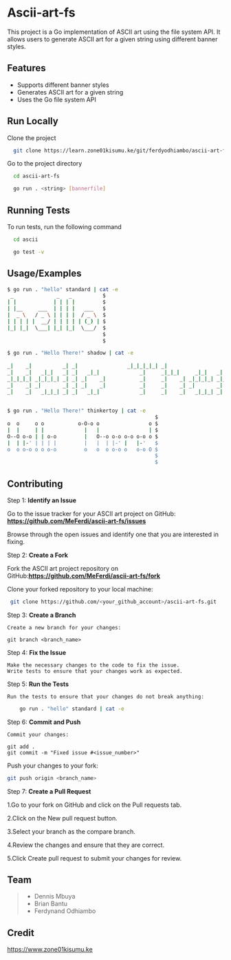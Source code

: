 
# Ascii-art-fs

This project is a Go implementation of ASCII art using the file system API. It allows users to generate ASCII art for a given string using different banner styles.


## Features

- Supports different banner styles
- Generates ASCII art for a given string
- Uses the Go file system API

## Run Locally

Clone the project

```bash
  git clone https://learn.zone01kisumu.ke/git/ferdyodhiambo/ascii-art-fs.git
```

Go to the project directory

```bash
  cd ascii-art-fs
```


```bash
  go run . <string> [bannerfile]
```


## Running Tests

To run tests, run the following command

```bash
  cd ascii
```
```bash
  go test -v
```


## Usage/Examples
```bash
$ go run . "hello" standard | cat -e
 _              _   _          $
| |            | | | |         $
| |__     ___  | | | |   ___   $
|  _ \   / _ \ | | | |  / _ \  $
| | | | |  __/ | | | | | (_) | $
|_| |_|  \___| |_| |_|  \___/  $
                               $
                               $

$ go run . "Hello There!" shadow | cat -e
                                                                                         $
_|    _|          _| _|                _|_|_|_|_| _|                                  _| $
_|    _|   _|_|   _| _|   _|_|             _|     _|_|_|     _|_|   _|  _|_|   _|_|   _| $
_|_|_|_| _|_|_|_| _| _| _|    _|           _|     _|    _| _|_|_|_| _|_|     _|_|_|_| _| $
_|    _| _|       _| _| _|    _|           _|     _|    _| _|       _|       _|          $
_|    _|   _|_|_| _| _|   _|_|             _|     _|    _|   _|_|_| _|         _|_|_| _| $
                                                                                         $
                                                                                         $
$ go run . "Hello There!" thinkertoy | cat -e
                                                $
o  o     o o           o-O-o o                o $
|  |     | |             |   |                | $
O--O o-o | | o-o         |   O--o o-o o-o o-o o $
|  | |-' | | | |         |   |  | |-' |   |-'   $
o  o o-o o o o-o         o   o  o o-o o   o-o O $
                                                $
                                                $

```


## Contributing



Step 1: **Identify an Issue**

Go to the issue tracker for your ASCII art project on GitHub:
   **https://github.com/MeFerdi/ascii-art-fs/issues**

Browse through the open issues and identify one that you are interested in fixing.

Step 2: **Create a Fork**

Fork the ASCII art project repository on GitHub:**https://github.com/MeFerdi/ascii-art-fs/fork**

Clone your forked repository to your local machine:

```bash
 git clone https://github.com/<your_github_account>/ascii-art-fs.git
```
Step 3: **Create a Branch**

    Create a new branch for your changes:

    git branch <branch_name>

Step 4: **Fix the Issue**

    Make the necessary changes to the code to fix the issue.
    Write tests to ensure that your changes work as expected.

Step 5: **Run the Tests**

    Run the tests to ensure that your changes do not break anything:
```bash
    go run . "hello" standard | cat -e
```
Step 6: **Commit and Push**

    Commit your changes:

    git add .
    git commit -m "Fixed issue #<issue_number>"

Push your changes to your fork:
```bash
git push origin <branch_name>
```

Step 7: **Create a Pull Request**

1.Go to your fork on GitHub and click on the Pull requests tab.

2.Click on the New pull request button.

3.Select your branch as the compare branch.

4.Review the changes and ensure that they are correct.

5.Click Create pull request to submit your changes for review.

## Team
> - Dennis Mbuya
> - Brian Bantu
> - Ferdynand Odhiambo

## Credit

https://www.zone01kisumu.ke
